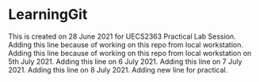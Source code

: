 # LearningGit
This is created on 28 June 2021 for UECS2363 Practical Lab Session.
Adding this line because of working on this repo from local workstation.
Adding this line because of working on this repo from local workstation on 5th July 2021.
Adding this line on 6 July 2021.
Adding this line on 7 July 2021.
Adding this line on 8 July 2021.
Adding new line for practical.
